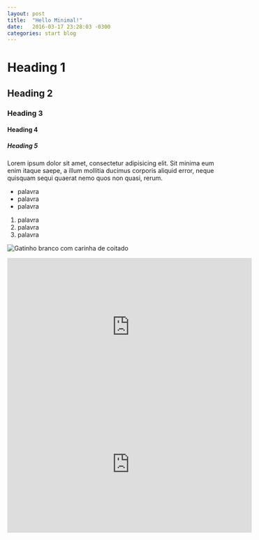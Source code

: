 ```yaml
---
layout: post
title:  "Hello Minimal!"
date:   2016-03-17 23:28:03 -0300
categories: start blog
---
```


# Heading 1

## Heading 2

### Heading 3

#### Heading 4

##### Heading 5

Lorem ipsum dolor sit amet, consectetur adipisicing elit. Sit minima eum enim itaque saepe, a illum mollitia ducimus corporis aliquid error, neque quisquam sequi quaerat nemo quos non quasi, rerum.

- palavra
- palavra
- palavra

1. palavra
1. palavra
1. palavra

![Gatinho branco com carinha de coitado](https://i.ytimg.com/vi/mW3S0u8bj58/maxresdefault.jpg)
<iframe width="560" height="315" src="https://www.youtube.com/embed/FxIkFuuvdy4" frameborder="0" allowfullscreen></iframe>
<iframe width="560" height="315" src="https://www.youtube.com/embed/7QU1nvuxaMA" frameborder="0" allowfullscreen></iframe>
